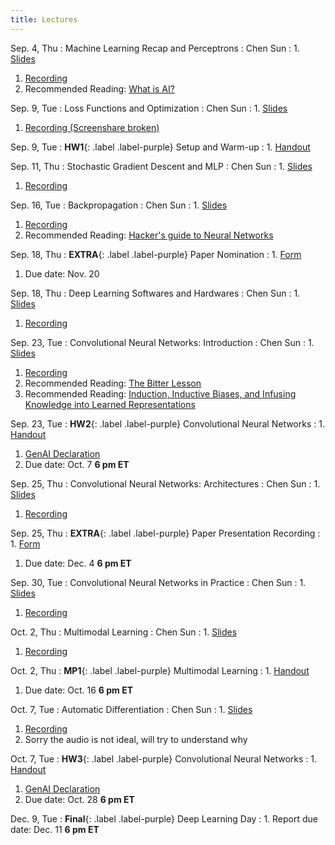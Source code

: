 ```yaml
---
title: Lectures
---
```


Sep. 4, Thu
: Machine Learning Recap and Perceptrons
  : Chen Sun
: 1. [Slides](https://drive.google.com/file/d/1WeDZJVL0gYQs4bdWQ0cbA2jKg56OPXXp/view?usp=sharing)
  1. [Recording](https://drive.google.com/file/d/1D2CroDUtsSyUSuToAe3OCn7fMvM-3OeX/view?usp=sharing)
  1. Recommended Reading: [What is AI?](http://jmc.stanford.edu/artificial-intelligence/what-is-ai/index.html)

Sep. 9, Tue
: Loss Functions and Optimization
  : Chen Sun
: 1. [Slides](https://drive.google.com/file/d/1r48VTx2jv4Fac1BRnlBg_RqT30YrxHsG/view?usp=sharing)
  1. [Recording (Screenshare broken)](https://drive.google.com/file/d/12lYZgRnwlsCtd6aknQ7W7Wt5BseTD0Fl/view?usp=sharing)

Sep. 9, Tue
: **HW1**{: .label .label-purple} Setup and Warm-up
: 1. [Handout](https://hackmd.io/DUbGr8EkSmapA_toNn5Fiw)

Sep. 11, Thu
: Stochastic Gradient Descent and MLP
  : Chen Sun
: 1. [Slides](https://drive.google.com/file/d/19nOY-MkU4Ct7SEzJOU2NVxkBxqNl5xyg/view?usp=sharing)
  1. [Recording](https://drive.google.com/file/d/17uUqwGVoqKDv-DE_nTtOmeXvA6_bfzxh/view?usp=sharing)

Sep. 16, Tue
: Backpropagation
  : Chen Sun
: 1. [Slides](https://drive.google.com/file/d/1g6WIJP5ZROvQU5EWDtXFGzkj0kfHHPAw/view?usp=sharing)
  1. [Recording](https://drive.google.com/file/d/12iz_8c5ONaSjJ_OTXS1BjQLi6cy4vOuX/view?usp=sharing)
  1. Recommended Reading: [Hacker's guide to Neural Networks](https://karpathy.github.io/neuralnets/)

Sep. 18, Thu
: **EXTRA**{: .label .label-purple} Paper Nomination
: 1. [Form](https://forms.gle/t2T9owBQiqtXnDAq6)
  1. Due date: Nov. 20

Sep. 18, Thu
: Deep Learning Softwares and Hardwares
  : Chen Sun
: 1. [Slides](https://drive.google.com/file/d/1ajQ5O86DjSD7fLsmLrEhVCn1jsJEo9vS/view?usp=sharing)
  1. [Recording](https://drive.google.com/file/d/1mJn_MHx63qWvx5IPTXYvlbRuhmNggO_i/view?usp=drive_link)

Sep. 23, Tue
: Convolutional Neural Networks: Introduction
  : Chen Sun
: 1. [Slides](https://drive.google.com/file/d/1nUBbBUKqUwkSARxVnI5RwbOPEbwqcU2u/view?usp=sharing)
  1. [Recording](https://drive.google.com/file/d/1JSy9Yad8-_Lqbsx2TIlA3Pg65_xIbAO5/view?usp=sharing)
  1. Recommended Reading: [The Bitter Lesson](http://www.incompleteideas.net/IncIdeas/BitterLesson.html)
  1. Recommended Reading: [Induction, Inductive Biases, and Infusing Knowledge into Learned Representations](https://sgfin.github.io/2020/06/22/Induction-Intro/)

Sep. 23, Tue
: **HW2**{: .label .label-purple} Convolutional Neural Networks
: 1. [Handout](https://hackmd.io/@brown-2470-f25/HkX2ymFKgg)
  1. [GenAI Declaration](https://forms.gle/EwQGmgH1BrBxFsgZ9)
  1. Due date: Oct. 7 **6 pm ET**

Sep. 25, Thu
: Convolutional Neural Networks: Architectures
  : Chen Sun
: 1. [Slides](https://drive.google.com/file/d/1BUAE8yAv_UB-wj4pRcR5n5Nmar0afUQV/view?usp=sharing)
  1. [Recording](https://drive.google.com/file/d/1lWPzuvYVrXvru6UH-vu_S1tc8oSP20Oy/view?usp=sharing)

Sep. 25, Thu
: **EXTRA**{: .label .label-purple} Paper Presentation Recording
: 1. [Form](https://forms.gle/9B2uYZoNBMUCakx6A)
  1. Due date: Dec. 4 **6 pm ET**

Sep. 30, Tue
: Convolutional Neural Networks in Practice
  : Chen Sun
: 1. [Slides](https://drive.google.com/file/d/163mRMXsb4-z-hqchgw6t4HIE5NiVbxBt/view?usp=sharing)
  1. [Recording](https://drive.google.com/file/d/1OAGcaOYkYVK1uHHBUphi0WWp44Jssg3h/view?usp=drive_link)

Oct. 2, Thu
: Multimodal Learning
  : Chen Sun
: 1. [Slides](https://drive.google.com/file/d/1tRH_Mnb9vaoKGr2s14-0MiWM8GUR2h8x/view?usp=sharing)
  1. [Recording](https://drive.google.com/file/d/1TI32VLXmzgkIjNuJ3DjnLZnhOoTYK7-t/view?usp=drive_link)

Oct. 2, Thu
: **MP1**{: .label .label-purple} Multimodal Learning
: 1. [Handout](https://docs.google.com/document/d/1VpJtvQtM502rxVzSYHGCjjbOkRhFlFX8qq0Sw2UnUi8/edit?usp=sharing)
  1. Due date: Oct. 16 **6 pm ET**

Oct. 7, Tue
: Automatic Differentiation
  : Chen Sun
: 1. [Slides](https://drive.google.com/file/d/15GIUNaaVvsfKg-WWFqrHkn3frYdJ2zKp/view?usp=sharing)
  1. [Recording](https://drive.google.com/file/d/1IYzaIyBWLo4nY_cZEySHVYOarVSJqtHD/view?usp=sharing)
  1. Sorry the audio is not ideal, will try to understand why

Oct. 7, Tue
: **HW3**{: .label .label-purple} Convolutional Neural Networks
: 1. [Handout](https://hackmd.io/@brown-2470-f25/rkEAJQFKxg)
  1. [GenAI Declaration](https://forms.gle/EwQGmgH1BrBxFsgZ9)
  1. Due date: Oct. 28 **6 pm ET**

Dec. 9, Tue
: **Final**{: .label .label-purple} Deep Learning Day
: 1. Report due date: Dec. 11 **6 pm ET**
